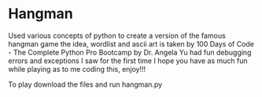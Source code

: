# Hangman
 Used various concepts of python to create a version of the famous hangman game the idea, wordlist and ascii art is taken by 100 Days of Code - The Complete Python Pro Bootcamp by Dr. Angela Yu had fun debugging errors and exceptions I saw for the first time
I hope you have as much fun while playing as to me coding this, enjoy!!!


To play download the files and run hangman.py
